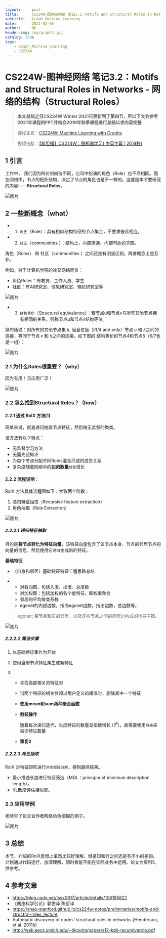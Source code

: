 ```yaml
---
layout:     post
title:      CS224W-图神经网络 笔记3.2：Motifs and Structural Roles in Networks - 网络的结构（Structural Roles）
subtitle:   Graph Machine Learning 
date:       2021-02-08
author:     HD
header-img: img/graph4.jpg
catalog: true
tags:
    - Graph_Machine_Learning
    - CS224W
---
```


# CS224W-图神经网络 笔记3.2：Motifs and Structural Roles in Networks - 网络的结构（Structural Roles）

> **本文总结之日CS224W Winter 2021只更新到了第四节，所以下文会参考2021年课程的PPT并结合2019年秋季课程进行总结以求内容完整**
>
> 课程主页：[CS224W: Machine Learning with Graphs](http://web.stanford.edu/class/cs224w/)
>
> 视频链接：[【斯坦福】CS224W：图机器学习( 中英字幕 | 2019秋)](https://www.bilibili.com/video/BV1Vg4y1z7Nf?p=4)

## 1 引言

工作中， 我们因为所处的岗位不同，公司中扮演的角色（Role）也不尽相同。而在网络中，节点的拓扑结构，决定了节点的角色也是不一样的。这就是本节要研究的内容——**Structural Roles**。

![图片](https://tva1.sinaimg.cn/large/008eGmZEly1gn7xnl4wqkj30o20dpjxm.jpg)

## 2 一些新概念（what）

- 1. `角色`（Role）：具有相似结构特征的节点集合，不要求彼此相连。

- 2. `社区`（communities ）：结构上，内部连通，内部可达的子图。

角色（Roles） 和 社区（communities ）之间还是有明显区别。两者概念上是互补。

例如，对于计算机学院的社交网络而言：

- 角色Roles：有教员、工作人员、学生
 - 社区：有AI研究室、信息研究室、理论研究室等

![图片](https://tva1.sinaimg.cn/large/008eGmZEly1gn7xpu4m2qj30nx0dedle.jpg)

- 3. `结构等价`（Structural equivalence）：若节点u和节点v与所有其他节点拥有相同的关系，则称节点u和节点v结构等价。

换句话说：对所有的其他节点集 𝑘, 当且仅当（iff/if and only）节点 𝑢 和 𝑘之间的连接，等同于节点 𝑣 和 𝑘之间的连接。如下图的 结构等价的节点4和节点5（6/7也是一组）：

![图片](https://tva1.sinaimg.cn/large/008eGmZEly1gn7xrtu2boj30il0810t3.jpg)

### 2.1 为什么Roles很重要？（why）

因为有用！且应用广泛！

![图片](https://tva1.sinaimg.cn/large/008eGmZEly1gn7xsbr2ukj30eo06ydgo.jpg)

### 2.2 怎么找到Structural Roles？（how）

#### 2.2.1 通过 RolX 方法[1]

简单来说，就是递归抽取节点特征，然后做无监督的聚类。

该方法有以下特点：

- 无监督学习方法
- 无需先验知识
- 为每个节点分配不同Roles混合而成的成员关系
- 复杂度随着网络中的**边的数量**`线性`增长

#### 2.2.2 流程说明：

RolX 方法具体流程图如下：大致两个阶段：

1. 递归特征抽取（Recursive feature extraction）
2. 角色抽取（Role Extraction）

![图片](https://tva1.sinaimg.cn/large/008eGmZEly1gn7xv1gnwoj30u00fjdkg.jpg)

##### 2.2.2.1 递归特征抽取

目的是**将节点转化为特征向量**，该特征向量包含了该节点本身、节点的邻居节点的向量的信息，然后使用它`递归`生成新的特征。

**基础特征**

- （自身和邻居）基础特征特征工程思路总结

- - 对有向图，包括入度、出度、总度数
  - 对加权图：包括加权的各个度特征，即权重聚合
  - 邻居的平均聚类系数
  - egonet的内部边数，指向egonet边数，指出边数，总边数等。

> egonet: 某节点和它的邻居，以及这些节点之间的所有边构成的诱导子图。

![图片](https://tva1.sinaimg.cn/large/008eGmZEly1gn7xybwbr6j30bv0603yo.jpg)

##### 2.2.2.2 算法步骤

1. 以基础特征集作为开始

2. 使用当前节点特征集生成新特征

3. - 寻找高度相关的特征对

   - 当两个特征的相关性超过用户定义的阈值时，删除其中一个特征

   - **使用mean和sum两种聚合函数**

   - **剪枝操作**

     随着每次递归迭代，生成特征的数量呈指数增长 ($2^k$)。故需要使用`剪枝`来减少特征数量

   - **重复2**

##### 2.2.2.3 角色抽取

RolX 对特征矩阵进行`非负矩阵分解`，得到最终结果。

- 最小描述长度进行特征筛选（MDL：principle of minimum description length）。
- KL散度评估相似度。

### 2.3 应用举例

老师举了论文合作者网络角色挖掘的例子。

![图片](https://tva1.sinaimg.cn/large/008eGmZEly1gn7y0utwddj30om0awwiy.jpg)

## 3 总结

本节，介绍的RolX思想上虽然比较好理解，但是知和行之间还是有不小的差距。计划通过代码运行，加深理解，同时看能不能在实际业务中运用。论文为资料5，供参考。

## 4 参考文章

- https://blog.csdn.net/lssx0817/article/details/106195822
- 《网络科学引论》郭世泽 陈哲译
- https://snap-stanford.github.io/cs224w-notes/preliminaries/motifs-and-structral-roles_lecture
- Automatic discovery of nodes’ structural roles in networks [Henderson, et al. 2011b]
- http://web.eecs.umich.edu/~dkoutra/papers/12-kdd-recursiverole.pdf

